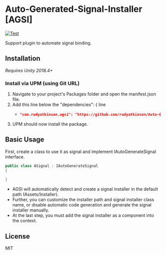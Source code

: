 # Auto-Generated-Signal-Installer [AGSI]

[![Test](https://github.com/rudyatkinson/Auto-Generated-Signal-Installer/actions/workflows/test.yaml/badge.svg)](https://github.com/rudyatkinson/Auto-Generated-Signal-Installer/actions/workflows/test.yaml)

Support plugin to automate signal binding.

## Installation

*Requires Unity 2018.4+*

### Install via UPM (using Git URL)

1. Navigate to your project's Packages folder and open the manifest.json file.
2. Add this line below the "dependencies": { line
    - ```json title="Packages/manifest.json"
      "com.rudyatkinson.agsi": "https://github.com/rudyatkinson/Auto-Generated-Signal-Installer.git?path=Assets/AGSI/Scripts",
      ```
3. UPM should now install the package.

## Basic Usage

First, create a class to use it as signal and implement IAutoGenerateSignal interface.

```csharp
public class ASignal : IAutoGenerateSignal
{
    
}
```

- AGSI will automatically detect and create a signal installer in the default path (Assets/Installer).
- Further, you can customize the installer path and signal installer class name, or disable automatic code generation and generate the signal installer manually.
- At the last step, you must add the signal installer as a component into the context.

## License

MIT
